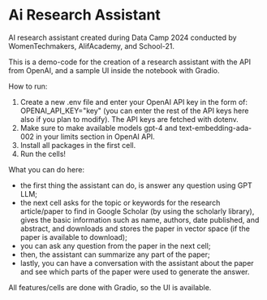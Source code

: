 # Ai Research Assistant
AI research assistant created during Data Camp 2024 conducted by WomenTechmakers, AlifAcademy, and School-21.

This is a demo-code for the creation of a research assistant with the API from OpenAI, and a sample UI inside the notebook with Gradio. 

How to run:
1. Create a new .env file and enter your OpenAI API key in the form of: OPENAI_API_KEY="key" (you can enter the rest of the API keys here also if you plan to modify). The API keys are fetched with dotenv.
2. Make sure to make available models gpt-4 and text-embedding-ada-002 in your limits section in OpenAI API.
3. Install all packages in the first cell.
4. Run the cells!

What you can do here:
- the first thing the assistant can do, is answer any question using GPT LLM;
- the next cell asks for the topic or keywords for the research article/paper to find in Google Scholar (by using the scholarly library), gives the basic information such as name, authors, date published, and abstract, and downloads and stores the paper in vector space (if the paper is available to download);
- you can ask any question from the paper in the next cell;
- then, the assistant can summarize any part of the paper;
- lastly, you can have a conversation with the assistant about the paper and see which parts of the paper were used to generate the answer.

All features/cells are done with Gradio, so the UI is available.
